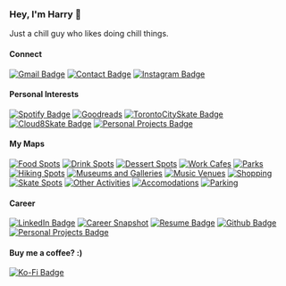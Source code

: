 ### Hey, I'm Harry 👋

Just a chill guy who likes doing chill things.

#### Connect

[![Gmail Badge](https://img.shields.io/badge/Gmail-D14836?style=for-the-badge&logo=gmail&logoColor=white)](mailto:harryliu1995@gmail.com) [![Contact Badge](https://img.shields.io/badge/Send_A_Message-20B2AA?style=for-the-badge)](https://harryliu.design/contact)
[![Instagram Badge](https://img.shields.io/badge/Instagram-%23E4405F.svg?style=for-the-badge&logo=Instagram&logoColor=white)](https://www.instagram.com/prettydamntired/)

#### Personal Interests

[![Spotify Badge](https://img.shields.io/badge/Spotify-1ED760?style=for-the-badge&logo=spotify&logoColor=white)](https://open.spotify.com/user/22z5agodra7fwhm2erdqn5bjq) [![Goodreads](https://img.shields.io/badge/Goodreads-F3F1EA?style=for-the-badge&logo=goodreads&logoColor=372213)](https://www.goodreads.com/user/show/74043883-harry)
[![TorontoCitySkate Badge](https://img.shields.io/badge/Toronto_City_Skate-20B2AA?style=for-the-badge)](https://www.instagram.com/torontocityskate/) [![Cloud8Skate Badge](https://img.shields.io/badge/Cloud8Skate-20B2AA?style=for-the-badge)](https://cloud8skate.com/)
[![Personal Projects Badge](https://img.shields.io/badge/Secondhand_Store-20B2AA?style=for-the-badge)](https://www.instagram.com/harrysellsshit/)

#### My Maps

[![Food Spots](https://img.shields.io/badge/Food_Spots-20B2AA?style=for-the-badge)](https://maps.app.goo.gl/Vm1PmWbGbbV6ftD86) [![Drink Spots](https://img.shields.io/badge/Drink_Spots-20B2AA?style=for-the-badge)](https://maps.app.goo.gl/qWopvXmCnxn3WXxR8) [![Dessert Spots](https://img.shields.io/badge/Dessert_Spots-20B2AA?style=for-the-badge)](https://maps.app.goo.gl/1UqRzLEPdfzoYgJE6) [![Work Cafes](https://img.shields.io/badge/Work_Cafes-20B2AA?style=for-the-badge)](https://maps.app.goo.gl/eXVHPQRZgcNGekeV8)
[![Parks](https://img.shields.io/badge/parks-20B2AA?style=for-the-badge)](https://maps.app.goo.gl/eUoBxWQ4AEgkKqo87) [![Hiking Spots](https://img.shields.io/badge/hiking_spots-20B2AA?style=for-the-badge)](https://maps.app.goo.gl/tsXqEsDxfpRQqdH39)
[![Museums and Galleries](https://img.shields.io/badge/museums_and_galleries-20B2AA?style=for-the-badge)](https://maps.app.goo.gl/CKpbtVuNWe77PPNj7) [![Music Venues](https://img.shields.io/badge/music_venues-20B2AA?style=for-the-badge)](https://maps.app.goo.gl/Mbzr4JsFmDF3NTj16) [![Shopping](https://img.shields.io/badge/shopping-20B2AA?style=for-the-badge)](https://maps.app.goo.gl/wy4hepNkFaocei2H7) [![Skate Spots](https://img.shields.io/badge/skate_spots-20B2AA?style=for-the-badge)](https://maps.app.goo.gl/xNK9fZqokRFTdxPD8) [![Other Activities](https://img.shields.io/badge/other_activities-20B2AA?style=for-the-badge)](https://maps.app.goo.gl/oadYKuGkHwH1DoQX7)
[![Accomodations](https://img.shields.io/badge/accomodations-20B2AA?style=for-the-badge)](https://maps.app.goo.gl/6ZkoBuAXcJTd2zdD7) [![Parking](https://img.shields.io/badge/parking-20B2AA?style=for-the-badge)](https://maps.app.goo.gl/BiZ8yHGQvWCZi1MU9)

#### Career

[![LinkedIn Badge](https://img.shields.io/badge/linkedin-%230077B5.svg?style=for-the-badge&logo=linkedin&logoColor=white)](https://www.linkedin.com/in/iamharryliu/) [![Career Snapshot](https://img.shields.io/badge/Career_Snapshot-20B2AA?style=for-the-badge)](https://harryliu.design/career) [![Resume Badge](https://img.shields.io/badge/Resume-20B2AA?style=for-the-badge)](https://harryliu.design/assets/HarryLiu-Resume.pdf)
[![Github Badge](https://img.shields.io/badge/GitHub-100000?style=for-the-badge&logo=github&logoColor=white)](https://github.com/iamharryliu) [![Personal Projects Badge](https://img.shields.io/badge/Personal_Projects-20B2AA?style=for-the-badge)](https://harryliu.design/projects)

#### Buy me a coffee? :)

[![Ko-Fi Badge](https://img.shields.io/badge/Ko--fi-F16061?style=for-the-badge&logo=ko-fi&logoColor=white)](https://ko-fi.com/prettydamntired)
